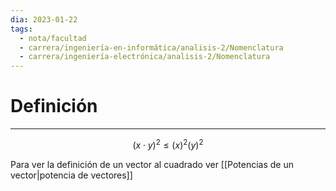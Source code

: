 ```yaml
---
dia: 2023-01-22
tags:
  - nota/facultad
  - carrera/ingeniería-en-informática/analisis-2/Nomenclatura
  - carrera/ingeniería-electrónica/analisis-2/Nomenclatura
---
```

# Definición
---
$$(x \cdot y)^2 \le (x)^2(y)^2$$

Para ver la definición de un vector al cuadrado ver [[Potencias de un vector|potencia de vectores]]